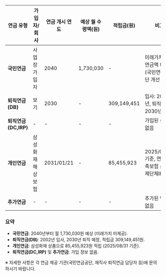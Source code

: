 

| 연금 유형           | 가입자/회사          | 연금 개시 연도 | 예상 월 수령액(원) | 적립금(원)       | 비고                                                               |
|----------------------|----------------------|----------------|---------------------|------------------|--------------------------------------------------------------------|
| **국민연금**         | 사업장가입자         | 2040           | 1,730,030           | -                | 미래가치 예상연금액 미제공 (국민연금공단 개선 중)                  |
| **퇴직연금(DB)**     | 보기                 | 2030           | -                   | 309,149,451      | 입사: 2002년, 퇴직예정: 2030년                                    |
| **퇴직연금(DC,IRP)** | -                    | -              | -                   | -                | 가입된 상품 없음                                                  |
| **개인연금**         | 삼성화재해상보험     | 2031/01/21     | -                   | 85,455,923       | 2025/08/31 기준, 연금저축보험 소득공제단체Ⅲ                      |
| **추가연금**         | -                    | -              | -                   | -                | 추가된 연금 없음                                                  |

### 요약
- **국민연금**: 2040년부터 월 1,730,030원 예상 (미래가치 미제공).  
- **퇴직연금(DB)**: 2002년 입사, 2030년 퇴직 예정, 적립금 309,149,451원.  
- **개인연금**: 삼성화재 상품으로 85,455,923원 적립 (2025/08/31 기준).  
- **퇴직연금(DC,IRP)** 및 **추가연금**: 가입 정보 없음.  

※ 자세한 사항은 각 연금 제공 기관(국민연금공단, 재직사 퇴직연금 담당자 등)에 문의하시기 바랍니다.
